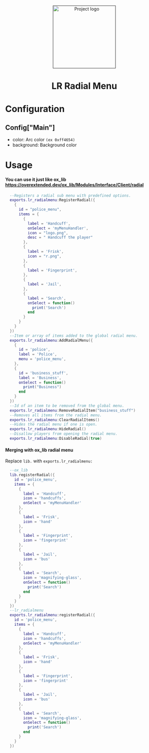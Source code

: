 <p align="center">
  <a href="" rel="noopener">
 <img width=200px height=200px src="https://lorraxs.dev/logo.svg" alt="Project logo"></a>
</p>

<h1 align="center">LR Radial Menu</h1>

# Configuration

## Config["Main"] 
  - color: Arc color `(ex 0xff4654)`
  - background: Background color

# Usage
#### You can use it just like ox_lib https://overextended.dev/ox_lib/Modules/Interface/Client/radial
```lua
  --Registers a radial sub menu with predefined options.
  exports.lr_radialmenu:RegisterRadial({
    {
      id = "police_menu",
      items = {
        {
          label = 'Handcuff',
          onSelect = 'myMenuHandler',
          icon = "logo.png",
          desc = " Handcuff the player"
        },
        {
          label = 'Frisk',
          icon = "r.png",
        },
        {
          label = 'Fingerprint',
        },
        {
          label = 'Jail',
        },
        {
          label = 'Search',
          onSelect = function()
            print('Search')
          end
        }
      }
    }
  })
  --Item or array of items added to the global radial menu.
  exports.lr_radialmenu:AddRadialMenu({
    {
      id = 'police',
      label = 'Police',
      menu = 'police_menu',
    },
    {
      id = 'business_stuff',
      label = 'Business',
      onSelect = function()
        print("Business")
      end
    }
  })
  --Id of an item to be removed from the global menu.
  exports.lr_radialmenu:RemoveRadialItem("business_stuff")
  --Removes all items from the radial menu.
  exports.lr_radialmenu:ClearRadialItems()
  --Hides the radial menu if one is open.
  exports.lr_radialmenu:HideRadial()
  --Disallow players from opening the radial menu.
  exports.lr_radialmenu:DisableRadial(true)
```

#### Merging with ox_lib radial menu
Replace `lib.` with `exports.lr_radialmenu:`
```lua
  --ox_lib
  lib.registerRadial({
    id = 'police_menu',
    items = {
      {
        label = 'Handcuff',
        icon = 'handcuffs',
        onSelect = 'myMenuHandler'
      },
      {
        label = 'Frisk',
        icon = 'hand'
      },
      {
        label = 'Fingerprint',
        icon = 'fingerprint'
      },
      {
        label = 'Jail',
        icon = 'bus'
      },
      {
        label = 'Search',
        icon = 'magnifying-glass',
        onSelect = function()
          print('Search')
        end
      }
    }
  })
  --lr_radialmenu
  exports.lr_radialmenu:registerRadial({
    id = 'police_menu',
    items = {
      {
        label = 'Handcuff',
        icon = 'handcuffs',
        onSelect = 'myMenuHandler'
      },
      {
        label = 'Frisk',
        icon = 'hand'
      },
      {
        label = 'Fingerprint',
        icon = 'fingerprint'
      },
      {
        label = 'Jail',
        icon = 'bus'
      },
      {
        label = 'Search',
        icon = 'magnifying-glass',
        onSelect = function()
          print('Search')
        end
      }
    }
  })
```